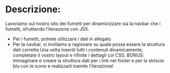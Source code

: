 # Descrizione:
Lavoriamo sul nostro sito dei fumetti per dinamicizzare sia la navbar che i fumetti, sfruttando l’iterazione con JSX.
- Per i fumetti, potrete utilizzare i dati in allegato
- Per la navbar, vi invitiamo  a ragionare su quale possa essere la struttura dati corretta
Una volta inseriti tutti i contenuti dinamicamente, completate il vostro layout e rifinite i dettagli col CSS.
BONUS:
Immaginare e creare la struttura dati per i link nel footer e per la striscia blu con le icone e realizzarli tramite l’iterazione!